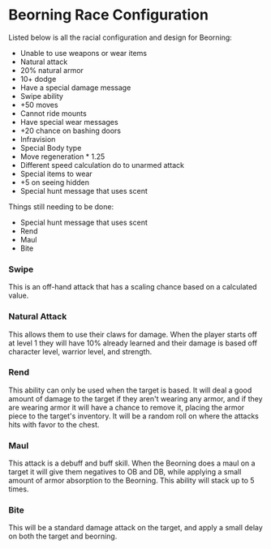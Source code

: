 # Beorning Race Configuration

Listed below is all the racial configuration and design for Beorning:
* Unable to use weapons or wear items
* Natural attack
* 20% natural armor
* 10+ dodge
* Have a special damage message
* Swipe ability
* +50 moves
* Cannot ride mounts
* Have special wear messages
* +20 chance on bashing doors
* Infravision
* Special Body type
* Move regeneration * 1.25
* Different speed calculation do to unarmed attack
* Special items to wear
* +5 on seeing hidden
* Special hunt message that uses scent

Things still needing to be done:
* Special hunt message that uses scent
* Rend
* Maul
* Bite

### Swipe
This is an off-hand attack that has a scaling chance based on a calculated value.

### Natural Attack
This allows them to use their claws for damage. When the player starts off at level 1 they will have 10% already learned and their damage is based off character level, warrior level, and strength.

### Rend
This ability can only be used when the target is based. It will deal a good amount of damage to the target if they aren't wearing any armor, and if they are wearing armor it will have a chance to remove it, placing the armor piece to the target's inventory. It will be a random roll on where the attacks hits with favor to the chest.

### Maul
This attack is a debuff and buff skill. When the Beorning does a maul on a target it will give them negatives to OB and DB, while applying a small amount of armor absorption to the Beorning. This ability will stack up to 5 times.

### Bite
This will be a standard damage attack on the target, and apply a small delay on both the target and beorning.